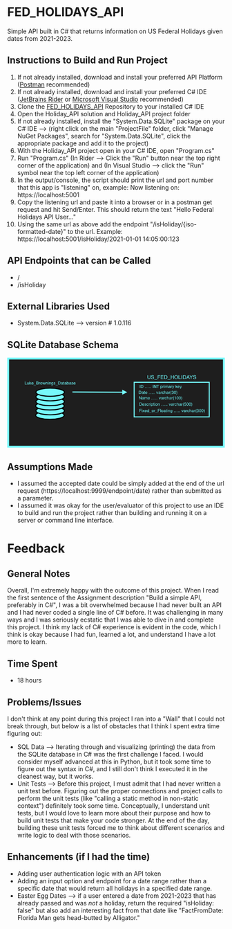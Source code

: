 # FED_HOLIDAYS_API
Simple API built in C# that returns information on US Federal Holidays given dates from 2021-2023.



## Instructions to Build and Run Project
1. If not already installed, download and install your preferred API Platform ([Postman](https://www.postman.com/downloads/) recommended)
2. If not already installed, download and install your preferred C# IDE ([JetBrains Rider](https://www.jetbrains.com/rider/download/#section=mac) or [Microsoft Visual Studio](https://visualstudio.microsoft.com/downloads/) recommended)
3. Clone the [FED_HOLIDAYS_API](https://github.com/luk19/FED_HOLIDAYS_API) Repository to your installed C# IDE
4. Open the Holiday_API solution and Holiday_API project folder
5. If not already installed, install the "System.Data.SQLite" package on your C# IDE --> (right click on the main "ProjectFile" folder, click "Manage NuGet Packages", search for "System.Data.SQLite", click the appropriate package and add it to the project)
6. With the Holiday_API project open in your C# IDE, open "Program.cs"
7. Run "Program.cs" (In Rider --> Click the "Run" button near the top right corner of the application) and (In Visual Studio --> click the "Run" symbol near the top left corner of the application)
8. In the output/console, the script should print the url and port number that this app is "listening" on, example: Now listening on: https://localhost:5001
9. Copy the listening url and paste it into a browser or in a postman get request and hit Send/Enter. This should return the text "Hello Federal Holidays API User..."
10. Using the same url as above add the endpoint "/isHoliday/{iso-formatted-date}" to the url. Example: https://localhost:5001/isHoliday/2021-01-01 14:05:00:123




## API Endpoints that can be Called
- /
- /isHoliday




## External Libraries Used
- System.Data.SQLite   -->   version # 1.0.116




## SQLite Database Schema
![img.png](img.png)



## Assumptions Made
- I assumed the accepted date could be simply added at the end of the url request (https://localhost:9999/endpoint/date) rather than submitted as a parameter.
- I assumed it was okay for the user/evaluator of this project to use an IDE to build and run the project rather than building and running it on a server or command line interface.




# Feedback


## General Notes
Overall, I'm extremely happy with the outcome of this project. When I read the first sentence of the Assignment description "Build a simple API, preferably in C#",
I was a bit overwhelmed because I had never built an API and I had never coded a single line of C# before. It was challenging in many ways and I was seriously ecstatic
that I was able to dive in and complete this project. I think my lack of C# experience is evident in the code, which I think is okay because I had fun, learned a lot,
and understand I have a lot more to learn.




## Time Spent
- 18 hours




## Problems/Issues
I don't think at any point during this project I ran into a "Wall" that I could not break through, but below is a list of obstacles that I think I spent extra time figuring out:
- SQL Data --> Iterating through and visualizing (printing) the data from the SQLite database in C# was the first challenge I faced. I would consider myself advanced at this in Python, but it took some time to figure out the syntax in C#, and I still don't think I executed it in the cleanest way, but it works.
- Unit Tests --> Before this project, I must admit that I had never written a unit test before. Figuring out the proper connections and project calls to perform the unit tests (like "calling a static method in non-static context") definitely took some time. Conceptually, I understand unit tests, but I would love to learn more about their purpose and how to build unit tests that make your code stronger. At the end of the day, building these unit tests forced me to think about different scenarios and write logic to deal with those scenarios.




## Enhancements (if I had the time)
- Adding user authentication logic with an API token
- Adding an input option and endpoint for a date range rather than a specific date that would return all holidays in a specified date range.
- Easter Egg Dates --> if a user entered a date from 2021-2023 that has already passed and was _not_ a holiday, return the required "isHoliday: false" but also add an interesting fact from that date like "FactFromDate: Florida Man gets head-butted by Alligator."



